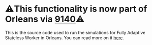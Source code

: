 # ⚠️This functionality is now part of Orleans via [9140](https://github.com/dotnet/orleans/pull/9378)⚠️

This is the source code used to run the simulations for Fully Adaptive Stateless Worker in Orleans. You can read more on it [here](https://www.ledjonbehluli.com/posts/orleans_adaptive_stateless_worker/).
